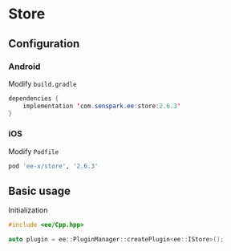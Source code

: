 # Store
## Configuration
### Android
Modify `build.gradle`
```java
dependencies {
    implementation 'com.senspark.ee:store:2.6.3'
}
```

### iOS
Modify `Podfile`
```ruby
pod 'ee-x/store', '2.6.3'
```

## Basic usage
Initialization
```cpp
#include <ee/Cpp.hpp>

auto plugin = ee::PluginManager::createPlugin<ee::IStore>();
```